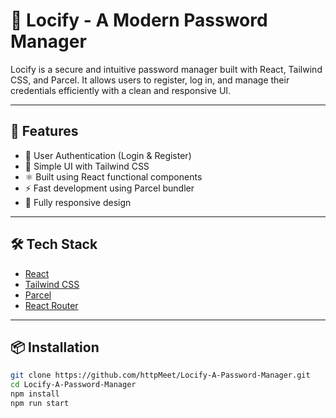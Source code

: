 # 🔐 Locify - A Modern Password Manager

Locify is a secure and intuitive password manager built with React, Tailwind CSS, and Parcel. It allows users to register, log in, and manage their credentials efficiently with a clean and responsive UI.

---

## 🚀 Features

- 🔐 User Authentication (Login & Register)
- 🧠 Simple UI with Tailwind CSS
- ⚛️ Built using React functional components
- ⚡ Fast development using Parcel bundler
- 📱 Fully responsive design

---

## 🛠 Tech Stack

- [React](https://reactjs.org/)
- [Tailwind CSS](https://tailwindcss.com/)
- [Parcel](https://parceljs.org/)
- [React Router](https://reactrouter.com/)

---

## 📦 Installation

```bash
git clone https://github.com/httpMeet/Locify-A-Password-Manager.git
cd Locify-A-Password-Manager
npm install
npm run start
